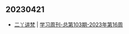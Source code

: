 ## 20230421
- [二丫讲梵](https://wiki.eryajf.net/) | [学习周刊-总第103期-2023年第16周](https://wiki.eryajf.net/pages/415247/)

